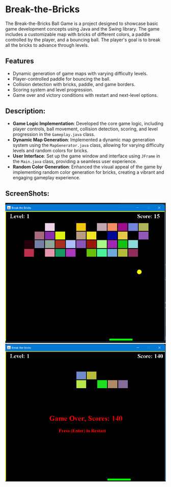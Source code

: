 # Break-the-Bricks

The Break-the-Bricks Ball Game is a project designed to showcase basic game development concepts using Java and the Swing library. The game includes a customizable map with bricks of different colors, a paddle controlled by the player, and a bouncing ball. The player's goal is to break all the bricks to advance through levels.


## Features
- Dynamic generation of game maps with varying difficulty levels.
- Player-controlled paddle for bouncing the ball.
- Collision detection with bricks, paddle, and game borders.
- Scoring system and level progression.
- Game over and victory conditions with restart and next-level options.

## Description:
- **Game Logic Implementation**: Developed the core game logic, including player controls, ball movement, collision detection, scoring, and level progression in the `Gameplay.java` class.
- **Dynamic Map Generation**: Implemented a dynamic map generation system using the `MapGenerator.java` class, allowing for varying difficulty levels and random colors for bricks.
- **User Interface**: Set up the game window and interface using `JFrame` in the `Main.java` class, providing a seamless user experience.
- **Random Color Generation**: Enhanced the visual appeal of the game by implementing random color generation for bricks, creating a vibrant and engaging gameplay experience.
  
## ScreenShots:
![Screenshot 1](https://github.com/Kathankathrotiya/Break-the-Bricks/blob/main/Screenshot%202024-01-26%20133014.png)
![Screenshot 2](https://github.com/Kathankathrotiya/Break-the-Bricks/blob/main/Screenshot%202024-01-26%20133224.png)
